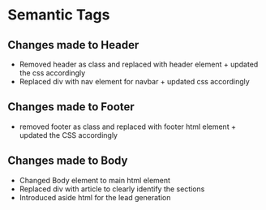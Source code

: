 # Semantic Tags
## Changes made to Header 
- Removed header as class and replaced with header element + updated the css accordingly
- Replaced div with nav element for navbar + updated css accordingly

## Changes made to Footer
- removed footer as class and replaced with footer html element + updated the CSS accordingly

## Changes made to Body
- Changed Body element to main html element
- Replaced div with article to clearly identify the sections
- Introduced aside html for the lead generation
